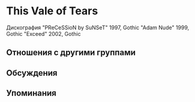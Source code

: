 # This Vale of Tears

Дискография
"PReCeSSioN by SuNSeT" 1997, Gothic
"Adam Nude" 1999, Gothic
"Exceed" 2002, Gothic

## Отношения с другими группами


## Обсуждения


## Упоминания

